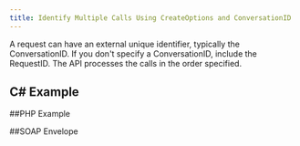 ```yaml
---
title: Identify Multiple Calls Using CreateOptions and ConversationID
---
```

A request can have an external unique identifier, typically the ConversationID. If you don't specify a ConversationID, include the RequestID. The API processes the calls in the order specified.

## C# Example
<gist data-gist="https://gist.github.com/mc-doc/f4a993b3b1cc91ef83e6883a718055a8.js"></gist>

##PHP Example
<gist data-gist="https://gist.github.com/mc-doc/fa61ddccab11b3b06f3b125eb2eebc0a.js"></gist>

##SOAP Envelope
<gist data-gist="https://gist.github.com/mc-doc/e419cc503145beb3586e350fc205e0ba.js"></gist>
